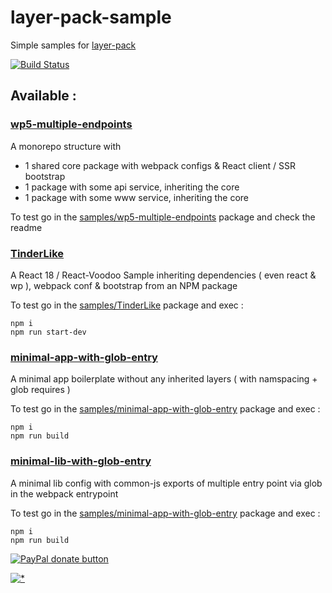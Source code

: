 # layer-pack-sample

Simple samples for [layer-pack](https://github.com/n8tz/layer-pack)


<a href="https://travis-ci.org/n8tz/layer-pack-samples">
<img src="https://travis-ci.org/n8tz/layer-pack-samples.svg?branch=master" alt="Build Status" /></a>


## Available :

### [wp5-multiple-endpoints](samples/wp5-multiple-endpoints) 

A monorepo structure with

- 1 shared core package with webpack configs & React client / SSR bootstrap
- 1 package with some api service, inheriting the core
- 1 package with some www service, inheriting the core


To test go in the [samples/wp5-multiple-endpoints](samples/wp5-multiple-endpoints) package and check the readme

### [TinderLike](samples/TinderLike)

A React 18 / React-Voodoo Sample inheriting dependencies ( even react & wp ), webpack conf & bootstrap from an NPM package

To test go in the [samples/TinderLike](samples/TinderLike) package and exec :

    npm i
    npm run start-dev

### [minimal-app-with-glob-entry](samples/minimal-app-with-glob-entry)

A minimal app boilerplate without any inherited layers ( with namspacing + glob requires )

To test go in the [samples/minimal-app-with-glob-entry](samples/minimal-app-with-glob-entry) package and exec :

    npm i
    npm run build
    
### [minimal-lib-with-glob-entry](samples/minimal-lib-with-glob-entry)

A minimal lib config with common-js exports of multiple entry point via glob in the webpack entrypoint

To test go in the [samples/minimal-app-with-glob-entry](samples/minimal-lib-with-glob-entry) package and exec :

    npm i
    npm run build


<span class="badge-paypal"><a href="https://www.paypal.com/cgi-bin/webscr?cmd=_s-xclick&hosted_button_id=VWKR3TWQ2U2AC" title="Donate to this project using Paypal"><img src="https://img.shields.io/badge/paypal-donate-yellow.svg" alt="PayPal donate button" /></a></span>

[![*](https://www.google-analytics.com/collect?v=1&tid=UA-82058889-1&cid=555&t=event&ec=project&ea=view&dp=%2Fproject%2Flayer-pack-samples&dt=readme)](#)
